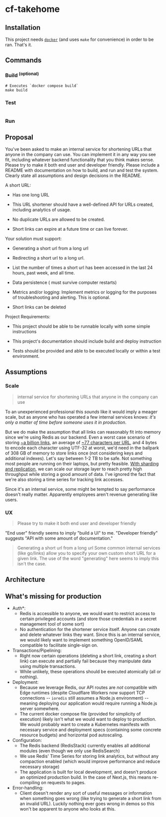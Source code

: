 # cf-takehome

## Installation

This project needs [`docker`](https://docs.docker.com/get-docker/) (and uses `make` for convenience)  in order to be ran. That's it.

## Commands

### Build <sup>(optional)</sup>

```shell
# Executes `docker compose build` 
make build
```

### Test
```shell

```

### Run



## Proposal

You've been asked to make an internal service for shortening URLs that anyone in the company can use. You can implement it in any way you see fit, including whatever backend functionality that you think makes sense. Please try to make it both end user and developer friendly. Please include a README with documentation on how to build, and run and test the system. Clearly state all assumptions and design decisions in the README. 

A short URL: 

* Has one long URL 

* This URL shortener should have a well-defined API for URLs created, including analytics of usage.

* No duplicate URLs are allowed to be created.

* Short links can expire at a future time or can live forever.

Your solution must support: 

* Generating a short url from a long url 

*  Redirecting a short url to a long url. 

* List the number of times a short url has been accessed in the last 24 hours, past week, and all time. 

* Data persistence ( must survive computer restarts) 

* Metrics and/or logging: Implement metrics or logging for the purposes of troubleshooting and alerting. This is optional.

* Short links can be deleted

Project Requirements:

* This project should be able to be runnable locally with  some simple instructions

* This project's documentation should include build and deploy instruction

* Tests should be provided and able to be executed locally or within a test environment.

## Assumptions

### Scale
> internal service for shortening URLs that anyone in the company can use

To an unexperienced professional this *sounds* like it would imply a meager scale, but as anyone who has operated a few internal services knows: *it's only a matter of time before someone uses it in production*.

But we do make the assumption that all links can reasonably fit into memory since we're using Redis as our backend. Even a worst case scenario of storing [~a billion links](https://www.forbes.com/advisor/business/software/website-statistics/#:~:text=1.,are%20actively%20maintained%20and%20visited.), an average of [~77 characters per URL](http://www.supermind.org/blog/740/average-length-of-a-url-part-2), and 4 bytes to encode each character using UTF-32 at worst, we'd need in the ballpark of 308 GB of memory to store links once (not considering keys and additional indexes). Let's say between 1-2 TB to be safe. Not something most people are running on their laptops, but pretty feasible. [With sharding and replication](https://redis.io/docs/management/scaling/), we can scale our storage layer to reach pretty high throughput while storing a good amount of data. I've ignored the fact that we're also storing a time series for tracking link accesses.

Since it's an internal service, some might be tempted to say performance doesn't really matter. Apparently employees aren't revenue generating like users. 

### UX
> Please try to make it both end user and developer friendly

"End user" friendly seems to imply "build a UI" to me.
"Developer friendly" suggests "API with some amount of documentation." 

> Generating a short url from a long url
Some common internal services (like go/links) allow you to specify your own custom short URL for a given link. The use of the word "generating" here seems to imply this isn't the case.

## Architecture



## What's missing for production

* Auth*: 
  * Redis is accessible to anyone, we would want to restrict access to certain privileged accounts (and store those credentials in a secret management tool of some sort)
  * No authentication for the shortener service itself. Anyone can create and delete whatever links they want. Since this is an internal service, we would likely want to implement something OpenID/SAML compatible to facilitate single-sign on.
* Transactions/Pipelining:
  * Right now certain operations (deleting a short link, creating a short link) can execute and partially fail because they manipulate data using multiple transactions. 
  * While unlikely, these operations should be executed atomically (all or nothing). 
* Deployment:
  * Because we leverage Redis, our API routes are *not* compatible with Edge runtimes (despite Cloudflare Workers now support TCP connections -- `ioredis` still assumes a Node.js environment) -- meaning deploying our application would require running a Node.js server somewhere.
  * The current docker compose file (provided for simplicity of execution) likely isn't what we would want to deploy to production. We would probably want to create a Kubernetes manifests with necessary service and deployment specs (containing some concrete resource budgets) and horizontal pod autoscaling.
* Configuration:
  * The Redis backend (RedisStack) currently enables all additional modules (even though we only use RedisSearch)
  * We use Redis' Time Series for storing link analytics, but without any compaction enabled (which would improve performance and reduce necessary storage)
  * The application is built for local development, and doesn't produce an optimized production build. In the case of Next.js, this means re-compiling on requests to pages.
* Error-handling:
  * Client doesn't render any sort of useful messages or information when something goes wrong (like trying to generate a short link from an invalid URL). Luckily nothing ever goes wrong in demos so this won't be apparent to anyone who looks at this.
